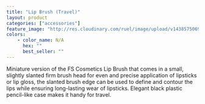 ```yaml
---
title: "Lip Brush (Travel)"
layout: product
categories: ["accessories"]
feature_image: "http://res.cloudinary.com/ruel/image/upload/v1438575069/fs/LipBrush_travel.jpg"
colors:
    - color_name: N/A
      hex: ""
      best_seller: ""
---
```

Miniature version of the FS Cosmetics Lip Brush that comes in a small, slightly slanted firm brush head for even and precise application of lipsticks or lip gloss, the slanted brush edge can be used to define and contour the lips while ensuring long-lasting wear of lipsticks. Elegant black plastic pencil-like case makes it handy for travel. 

